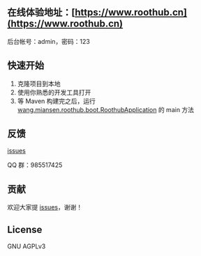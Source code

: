 ## 在线体验地址：[https://www.roothub.cn](https://www.roothub.cn)

后台帐号：admin，密码：123

## 快速开始

1. 克隆项目到本地
2. 使用你熟悉的开发工具打开
3. 等 Maven 构建完之后，运行 [wang.miansen.roothub.boot.RoothubApplication](https://github.com/miansen/Roothub/blob/master/src/main/java/wang/miansen/roothub/boot/RoothubApplication.java) 的 main 方法

## 反馈

[issues](https://github.com/miansen/Roothub/issues)

QQ 群：985517425

## 贡献

欢迎大家提 [issues](https://github.com/miansen/Roothub/issues)，谢谢！

## License

GNU AGPLv3
